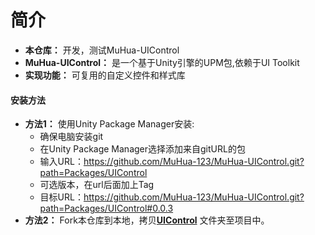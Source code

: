 # 简介
* **本仓库：** 开发，测试MuHua-UIControl
* **MuHua-UIControl：** 是一个基于Unity引擎的UPM包,依赖于UI Toolkit
* **实现功能：** 可复用的自定义控件和样式库

#### 安装方法
* **方法1：** 使用Unity Package Manager安装:
  * 确保电脑安装git
  * 在Unity Package Manager选择添加来自gitURL的包
  * 输入URL：https://github.com/MuHua-123/MuHua-UIControl.git?path=Packages/UIControl
  * 可选版本，在url后面加上Tag
  * 目标URL：https://github.com/MuHua-123/MuHua-UIControl.git?path=Packages/UIControl#0.0.3
* **方法2：** Fork本仓库到本地，拷贝[**UIControl**](Packages/UIControl) 文件夹至项目中。
